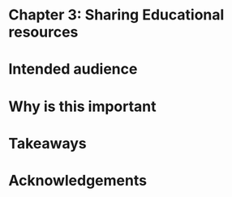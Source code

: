# Chapter 3: Sharing Educational resources

# Intended audience

# Why is this important

# Takeaways

# Acknowledgements
